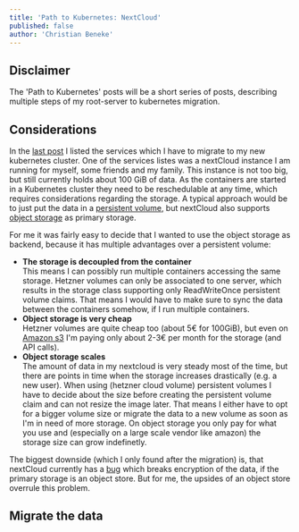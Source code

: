 ```yaml
---
title: 'Path to Kubernetes: NextCloud'
published: false
author: 'Christian Beneke'
---
```


## Disclaimer
The 'Path to Kubernetes' posts will be a short series of posts, describing multiple steps of my root-server to kubernetes migration.

## Considerations
In the [last post](/blog/path-to-kubernetes-nextcloud) I listed the services which I have to migrate to my new kubernetes cluster. One of the services listes was a nextCloud instance I am running for myself, some friends and my family. This instance is not too big, but still currently holds about 100 GiB of data. As the containers are started in a Kubernetes cluster they need to be reschedulable at any time, which requires considerations regarding the storage. A typical approach would be to just put the data in a [persistent volume](https://kubernetes.io/docs/concepts/storage/persistent-volumes/), but nextCloud also supports [object storage](https://docs.nextcloud.com/server/16/admin_manual/configuration_files/primary_storage.html) as primary storage.

For me it was fairly easy to decide that I wanted to use the object storage as backend, because it has multiple advantages over a persistent volume:
* **The storage is decoupled from the container**  
  This means I can possibly run multiple containers accessing the same storage. Hetzner volumes can only be associated to one server, which results in the storage class supporting only ReadWriteOnce persistent volume claims. That means I would have to make sure to sync the data between the containers somehow, if I run multiple containers.
* **Object storage is very cheap**  
  Hetzner volumes are quite cheap too (about 5€ for 100GiB), but even on [Amazon s3](https://aws.amazon.com/s3/) I'm paying only about 2-3€ per month for the storage (and API calls).
* **Object storage scales**  
  The amount of data in my nextcloud is very steady most of the time, but there are points in time when the storage increases drastically (e.g. a new user). When using (hetzner cloud volume) persistent volumes I have to decide about the size before creating the persistent volume claim and can not resize the image later. That means I either have to opt for a bigger volume size or migrate the data to a new volume as soon as I'm in need of more storage. On object storage you only pay for what you use and (especially on a large scale vendor like amazon) the storage size can grow indefinetly.

The biggest downside (which I only found after the migration) is, that nextCloud currently has a [bug](https://github.com/nextcloud/server/issues/11826) which breaks encryption of the data, if the primary storage is an object store. But for me, the upsides of an object store overrule this problem.


## Migrate the data
